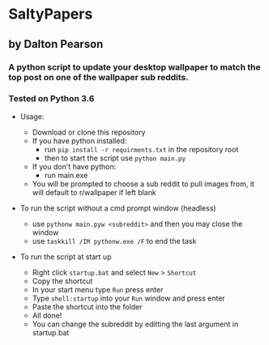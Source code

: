 # SaltyPapers 
## by Dalton Pearson
### A python script to update your desktop wallpaper to match the top post on one of the wallpaper sub reddits.
### Tested on Python 3.6

- Usage:
    - Download or clone this repository
    - If you have python installed:
        - run ```pip install -r requirments.txt``` in the repository root
        - then to start the script use ```python main.py```
    - If you don't have python:
        - run main.exe
    - You will be prompted to choose a sub reddit to pull images from, it will default to r/wallpaper if left blank

- To run the script without a cmd prompt window (headless)
    - use ```pythonw main.pyw <subreddit>``` and then you may close the window
    - use ```taskkill /IM pythonw.exe /F``` to end the task

- To run the script at start up
    - Right click ```startup.bat``` and select ```New```  > ```Shortcut```
    - Copy the shortcut
    - In your start menu type ```Run``` press enter
    - Type ```shell:startup``` into your ```Run``` window and press enter
    - Paste the shortcut into the folder
    - All done!
    - You can change the subreddit by editting the last argument in startup.bat